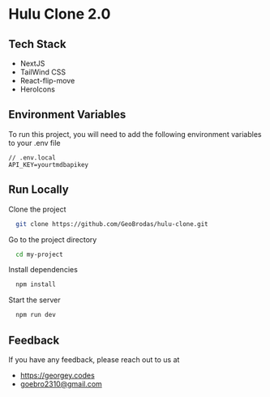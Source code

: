 # Hulu Clone 2.0

## Tech Stack

- NextJS
- TailWind CSS
- React-flip-move
- HeroIcons

## Environment Variables

To run this project, you will need to add the following environment variables to your .env file

```
// .env.local
API_KEY=yourtmdbapikey
```

## Run Locally

Clone the project

```bash
  git clone https://github.com/GeoBrodas/hulu-clone.git
```

Go to the project directory

```bash
  cd my-project
```

Install dependencies

```bash
  npm install
```

Start the server

```bash
  npm run dev
```

## Feedback

If you have any feedback, please reach out to us at

- https://georgey.codes
- goebro2310@gmail.com
